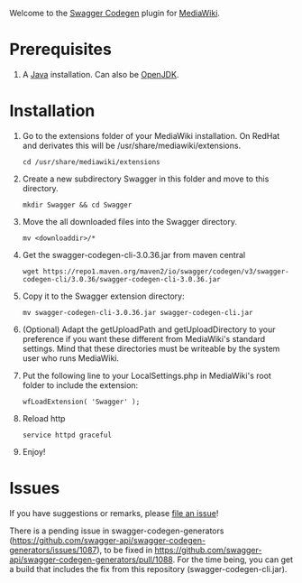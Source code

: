 Welcome to the [Swagger Codegen](https://swagger.io/tools/swagger-codegen/)
plugin for [MediaWiki](https://www.mediawiki.org/wiki/MediaWiki).

# Prerequisites

1. A [Java](https://www.java.com/en/) installation. Can also be [OpenJDK](http://openjdk.java.net/).

# Installation

1. Go to the extensions folder of your MediaWiki installation. On RedHat and
   derivates this will be /usr/share/mediawiki/extensions.

   `cd /usr/share/mediawiki/extensions`

1. Create a new subdirectory Swagger in this folder and move to this
   directory.

   `mkdir Swagger && cd Swagger`
   
1. Move the all downloaded files into the Swagger directory.

   `mv <downloaddir>/*`

1. Get the swagger-codegen-cli-3.0.36.jar from maven central

   `wget https://repo1.maven.org/maven2/io/swagger/codegen/v3/swagger-codegen-cli/3.0.36/swagger-codegen-cli-3.0.36.jar`
   
1. Copy it to the Swagger extension directory:

   `mv swagger-codegen-cli-3.0.36.jar swagger-codegen-cli.jar`

1. (Optional) Adapt the getUploadPath and getUploadDirectory to your
   preference if you want these different from MediaWiki's standard settings.
   Mind that these directories must be writeable by the system user who runs
   MediaWiki.

1. Put the following line to your LocalSettings.php in
   MediaWiki's root folder to include the extension:
   
   `wfLoadExtension( 'Swagger' );`

1. Reload http

   `service httpd graceful`

1. Enjoy!

# Issues
If you have suggestions or remarks, please [file an issue](https://github.com/pablograna/swagger-mediawiki/issues)!

There is a pending issue in swagger-codegen-generators
(https://github.com/swagger-api/swagger-codegen-generators/issues/1087), to be
fixed in https://github.com/swagger-api/swagger-codegen-generators/pull/1088.
For the time being, you can get a build that includes the fix from this
repository (swagger-codegen-cli.jar).

